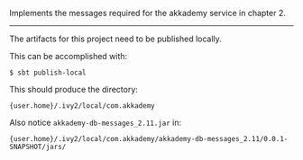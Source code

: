 Implements the messages required for the akkademy service in chapter 2.

***

The artifacts for this project need to be published locally.

This can be accomplished with:

`$ sbt publish-local`

This should produce the directory:

`{user.home}/.ivy2/local/com.akkademy`

Also notice `akkademy-db-messages_2.11.jar` in:

`{user.home}/.ivy2/local/com.akkademy/akkademy-db-messages_2.11/0.0.1-SNAPSHOT/jars/`
